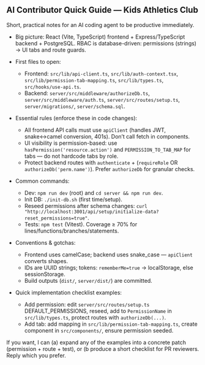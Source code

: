 ## AI Contributor Quick Guide — Kids Athletics Club

Short, practical notes for an AI coding agent to be productive immediately.

- Big picture: React (Vite, TypeScript) frontend + Express/TypeScript backend + PostgreSQL. RBAC is database-driven: permissions (strings) → UI tabs and route guards.

- First files to open:
  - Frontend: `src/lib/api-client.ts`, `src/lib/auth-context.tsx`, `src/lib/permission-tab-mapping.ts`, `src/lib/types.ts`, `src/hooks/use-api.ts`.
  - Backend: `server/src/middleware/authorizeDb.ts`, `server/src/middleware/auth.ts`, `server/src/routes/setup.ts`, `server/migrations/`, `server/schema.sql`.

- Essential rules (enforce these in code changes):
  - All frontend API calls must use `apiClient` (handles JWT, snake↔camel conversion, 401s). Don’t call fetch in components.
  - UI visibility is permission-based: use `hasPermission('resource.action')` and `PERMISSION_TO_TAB_MAP` for tabs — do not hardcode tabs by role.
  - Protect backend routes with `authenticate` + (`requireRole` OR `authorizeDb('perm.name')`). Prefer `authorizeDb` for granular checks.

- Common commands:
  - Dev: `npm run dev` (root) and `cd server && npm run dev`.
  - Init DB: `./init-db.sh` (first time/setup).
  - Reseed permissions after schema changes: `curl "http://localhost:3001/api/setup/initialize-data?reset_permissions=true"`.
  - Tests: `npm test` (Vitest). Coverage ≥ 70% for lines/functions/branches/statements.

- Conventions & gotchas:
  - Frontend uses camelCase; backend uses snake_case — `apiClient` converts shapes.
  - IDs are UUID strings; tokens: `rememberMe=true` → localStorage, else sessionStorage.
  - Build outputs (`dist/`, `server/dist/`) are committed.

- Quick implementation checklist examples:
  - Add permission: edit `server/src/routes/setup.ts` DEFAULT_PERMISSIONS, reseed, add to `PermissionName` in `src/lib/types.ts`, protect routes with `authorizeDb(...)`.
  - Add tab: add mapping in `src/lib/permission-tab-mapping.ts`, create component in `src/components/`, ensure permission seeded.

If you want, I can (a) expand any of the examples into a concrete patch (permission + route + test), or (b produce a short checklist for PR reviewers. Reply which you prefer.
